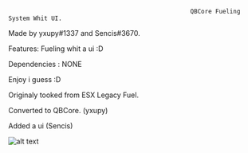                                                        QBCore Fueling System Whit UI.


Made by yxupy#1337 and Sencis#3670.

Features: Fueling whit a ui :D

Dependencies : NONE


Enjoy i guess :D

Originaly tooked from ESX Legacy Fuel.

Converted to QBCore. (yxupy)

Added a ui (Sencis)


![alt text](https://cdn.discordapp.com/attachments/928275630141866044/937609337042501682/unknown.png)
